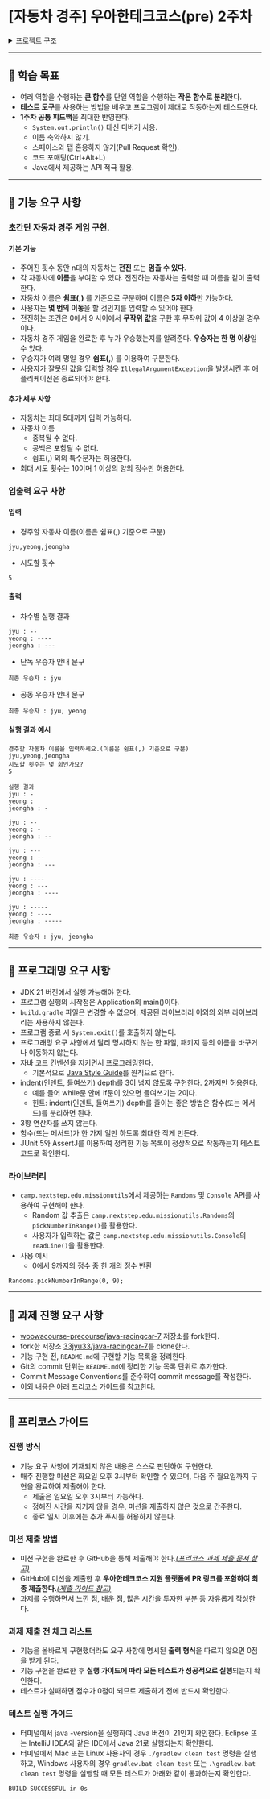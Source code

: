 # [자동차 경주] 우아한테크코스(pre) 2주차

<details>
<summary> 프로젝트 구조 </summary>

Application
- RacingGame.run()

UserView()
- readCarName()
- readAttempNum()
- printResultGuide()
- printCarNameGuide()
- printWinner()
- printAttempResult()

RacingGame()
- run()
  - Car.set()
  - setAttempNum()
  - UserView.printResultGuide()
  - for{
  goOrStop()
  UserView.printAttempResult()
  }
  - findWinner()
  - UserView.printWinner()
- setAttempNum()
  - UserView.readAttempNum()
  - checkAttempNum()
- checkAttempNum()
- goOrStop()
- findWinner()

Car()
- set()
  - UserView.readCarName()
  - separateName()
- get()
- separateName()
  - checkBlank()
  - checkDuplication()
  - checkCount()
- checkCount()
- checkDuplication()
- checkBlank()
- putCarMap()
</details>

___
## 🐜 학습 목표
- 여러 역할을 수행하는 **큰 함수**를 단일 역할을 수행하는 **작은 함수로 분리**한다.
- **테스트 도구**를 사용하는 방법을 배우고 프로그램이 제대로 작동하는지 테스트한다.
- **1주차 공통 피드백**을 최대한 반영한다.
  - `System.out.println()` 대신 디버거 사용.
  - 이름 축약하지 않기.
  - 스페이스와 탭 혼용하지 않기(Pull Request 확인).
  - 코드 포매팅(Ctrl+Alt+L)
  - Java에서 제공하는 API 적극 활용.
---
## 🎯 기능 요구 사항
### 초간단 자동차 경주 게임 구현.
#### 기본 기능
- 주어진 횟수 동안 n대의 자동차는 **전진** 또는 **멈출 수 있다**.
- 각 자동차에 **이름**을 부여할 수 있다. 전진하는 자동차는 출력할 때 이름을 같이 출력한다.
- 자동차 이름은 **쉼표(,)** 를 기준으로 구분하며 이름은 **5자 이하**만 가능하다.
- 사용자는 **몇 번의 이동**을 할 것인지를 입력할 수 있어야 한다.
- 전진하는 조건은 0에서 9 사이에서 **무작위 값**을 구한 후 무작위 값이 4 이상일 경우이다.
- 자동차 경주 게임을 완료한 후 누가 우승했는지를 알려준다. **우승자는 한 명 이상**일 수 있다.
- 우승자가 여러 명일 경우 **쉼표(,)** 를 이용하여 구분한다.
- 사용자가 잘못된 값을 입력할 경우 `IllegalArgumentException`을 발생시킨 후 애플리케이션은 종료되어야 한다.
#### 추가 세부 사항
- 자동차는 최대 5대까지 입력 가능하다.
- 자동차 이름
  - 중복될 수 없다.
  - 공백은 포함될 수 없다.
  - 쉼표(,) 외의 특수문자는 허용한다.
- 최대 시도 횟수는 10이며 1 이상의 양의 정수만 허용한다.

### 입출력 요구 사항
#### 입력
- 경주할 자동차 이름(이름은 쉼표(,) 기준으로 구분)
```
jyu,yeong,jeongha
```
- 시도할 횟수
```
5
```
#### 출력
- 차수별 실행 결과
```
jyu : --
yeong : ----
jeongha : ---
```
- 단독 우승자 안내 문구
```
최종 우승자 : jyu
```
- 공동 우승자 안내 문구
```
최종 우승자 : jyu, yeong
```
#### 실행 결과 예시
```
경주할 자동차 이름을 입력하세요.(이름은 쉼표(,) 기준으로 구분)
jyu,yeong,jeongha
시도할 횟수는 몇 회인가요?
5

실행 결과
jyu : -
yeong : 
jeongha : -

jyu : --
yeong : -
jeongha : --

jyu : ---
yeong : --
jeongha : ---

jyu : ----
yeong : ---
jeongha : ----

jyu : -----
yeong : ----
jeongha : -----

최종 우승자 : jyu, jeongha
```
---
## 🎸 프로그래밍 요구 사항
- JDK 21 버전에서 실행 가능해야 한다.
- 프로그램 실행의 시작점은 Application의 main()이다.
- `build.gradle` 파일은 변경할 수 없으며, 제공된 라이브러리 이외의 외부 라이브러리는 사용하지 않는다.
- 프로그램 종료 시 `System.exit()`를 호출하지 않는다.
- 프로그래밍 요구 사항에서 달리 명시하지 않는 한 파일, 패키지 등의 이름을 바꾸거나 이동하지 않는다.
- 자바 코드 컨벤션을 지키면서 프로그래밍한다. 
  - 기본적으로 [Java Style Guide](https://github.com/woowacourse/woowacourse-docs/tree/main/styleguide/java)를 원칙으로 한다.
- indent(인덴트, 들여쓰기) depth를 3이 넘지 않도록 구현한다. 2까지만 허용한다. 
  - 예를 들어 while문 안에 if문이 있으면 들여쓰기는 2이다. 
  - 힌트: indent(인덴트, 들여쓰기) depth를 줄이는 좋은 방법은 함수(또는 메서드)를 분리하면 된다. 
- 3항 연산자를 쓰지 않는다. 
- 함수(또는 메서드)가 한 가지 일만 하도록 최대한 작게 만든다.
- JUnit 5와 AssertJ를 이용하여 정리한 기능 목록이 정상적으로 작동하는지 테스트 코드로 확인한다.

### 라이브러리
- `camp.nextstep.edu.missionutils`에서 제공하는 `Randoms` 및 `Console` API를 사용하여 구현해야 한다.
  - Random 값 추출은 `camp.nextstep.edu.missionutils.Randoms`의 `pickNumberInRange()`를 활용한다.
  - 사용자가 입력하는 값은 `camp.nextstep.edu.missionutils.Console`의 `readLine()`을 활용한다.
- 사용 예시
  - 0에서 9까지의 정수 중 한 개의 정수 반환
```
Randoms.pickNumberInRange(0, 9);
```
---
## 🐌 과제 진행 요구 사항
- [woowacourse-precourse/java-racingcar-7](https://github.com/woowacourse-precourse/java-racingcar-7) 저장소를 fork한다.
- fork한 저장소 [33jyu33/java-racingcar-7](https://github.com/33jyu33/java-racingcar-7)를 clone한다.
- 기능 구현 전, `README.md`에 구현할 기능 목록을 정리한다.
- Git의 commit 단위는 `README.md`에 정리한 기능 목록 단위로 추가한다.
- Commit Message Conventions를 준수하여 commit message를 작성한다.
- 이외 내용은 아래 프리코스 가이드를 참고한다.
---
## 📖 프리코스 가이드
### 진행 방식
- 기능 요구 사항에 기재되지 않은 내용은 스스로 판단하여 구현한다.
- 매주 진행할 미션은 화요일 오후 3시부터 확인할 수 있으며, 다음 주 월요일까지 구현을 완료하여 제출해야 한다.
    + 제출은 일요일 오후 3시부터 가능하다.
    + 정해진 시간을 지키지 않을 경우, 미션을 제출하지 않은 것으로 간주한다.
    + 종료 일시 이후에는 추가 푸시를 허용하지 않는다.

### 미션 제출 방법
- 미션 구현을 완료한 후 GitHub을 통해 제출해야 한다._[(프리코스 과제 제출 문서 참고)](https://github.com/woowacourse/woowacourse-docs/tree/main/precourse)_
- GitHub에 미션을 제출한 후 __우아한테크코스 지원 플랫폼에 PR 링크를 포함하여 최종 제출한다.___[(제출 가이드 참고)](https://github.com/woowacourse/woowacourse-docs/tree/main/precourse#%EC%A0%9C%EC%B6%9C-%EA%B0%80%EC%9D%B4%EB%93%9C)_
- 과제를 수행하면서 느낀 점, 배운 점, 많은 시간을 투자한 부분 등 자유롭게 작성한다.

### 과제 제출 전 체크 리스트
- 기능을 올바르게 구현했더라도 요구 사항에 명시된 **출력 형식**을 따르지 않으면 0점을 받게 된다.
- 기능 구현을 완료한 후 **실행 가이드에 따라 모든 테스트가 성공적으로 실행**되는지 확인한다.
- 테스트가 실패하면 점수가 0점이 되므로 제출하기 전에 반드시 확인한다.

### 테스트 실행 가이드
- 터미널에서 java -version을 실행하여 Java 버전이 21인지 확인한다. Eclipse 또는 IntelliJ IDEA와 같은 IDE에서 Java 21로 실행되는지 확인한다.
- 터미널에서 Mac 또는 Linux 사용자의 경우 `./gradlew clean test` 명령을 실행하고, Windows 사용자의 경우 `gradlew.bat clean test` 또는 `.\gradlew.bat clean test` 명령을 실행할 때 모든 테스트가 아래와 같이 통과하는지 확인한다.
```
BUILD SUCCESSFUL in 0s
```